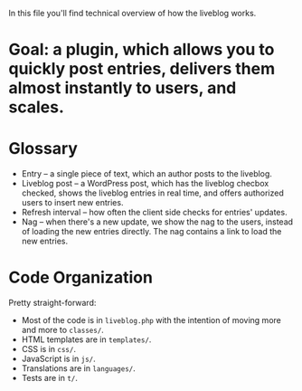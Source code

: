 In this file you'll find technical overview of how the liveblog works.

# Goal: a plugin, which allows you to quickly post entries, delivers them almost instantly to users, and scales.

# Glossary
* Entry – a single piece of text, which an author posts to the liveblog.
* Liveblog post – a WordPress post, which has the liveblog checbox checked, shows the liveblog entries in real time, and offers authorized users to insert new entries.
* Refresh interval – how often the client side checks for entries' updates.
* Nag – when there's a new update, we show the nag to the users, instead of loading the new entries directly. The nag contains a link to load the new entries.

# Code Organization

Pretty straight-forward:
* Most of the code is in `liveblog.php` with the intention of moving more and more to `classes/`.
* HTML templates are in `templates/`.
* CSS is in `css/`.
* JavaScript is in `js/`.
* Translations are in `languages/`.
* Tests are in `t/`.
